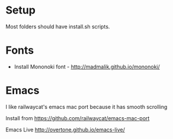 # Setup

Most folders should have install.sh scripts.

# Fonts

- Install Mononoki font - http://madmalik.github.io/mononoki/

# Emacs

I like railwaycat's emacs mac port because it has smooth scrolling

Install from https://github.com/railwaycat/emacs-mac-port

Emacs Live http://overtone.github.io/emacs-live/
